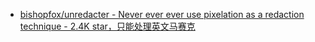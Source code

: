 * [bishopfox/unredacter - Never ever ever use pixelation as a redaction technique - 2.4K star，只能处理英文马赛克](https://github.com/bishopfox/unredacter)